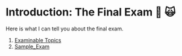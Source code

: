 # Introduction: The Final Exam 🫣 🙀

Here is what I can tell you about the final exam.

1. [Examinable Topics](01_Examinable_Topics.md)
1. [Sample_Exam](02_Sample_Exam.pdf)